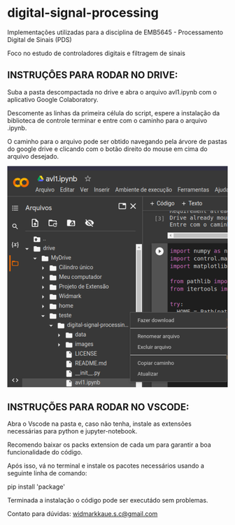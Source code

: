 # digital-signal-processing
Implementações utilizadas para a disciplina de EMB5645 - Processamento Digital de Sinais (PDS)

Foco no estudo de controladores digitais e filtragem de sinais

INSTRUÇÔES PARA RODAR NO DRIVE:
--------------------------------

Suba a pasta descompactada no drive e abra o arquivo avl1.ipynb com o aplicativo Google Colaboratory. 

Descomente as linhas da primeira célula do script, espere a instalação da biblioteca de controle terminar e entre com o caminho para o arquivo .ipynb.

O caminho para o arquivo pode ser obtido navegando pela árvore de pastas do google drive e clicando com o botão direito do mouse em cima do arquivo desejado.

<img src="images/instrucao.png">


INSTRUÇÕES PARA RODAR NO VSCODE:
--------------------------------

Abra o Vscode na pasta e, caso não tenha, instale as extensões necessárias para python e jupyter-notebook.

Recomendo baixar os packs extension de cada um para garantir a boa funcionalidade do código.

Após isso, vá no terminal e instale os pacotes necessários usando a seguinte linha de comando: 

pip install 'package'

Terminada a instalação o código pode ser executádo sem problemas. 


Contato para dúvidas:
widmarkkaue.s.c@gmail.com


